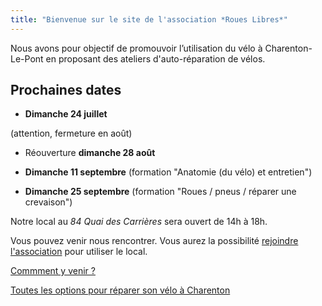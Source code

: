 ```yaml
---
title: "Bienvenue sur le site de l'association *Roues Libres*"
---
```


Nous avons pour objectif de promouvoir l’utilisation du vélo à Charenton-Le-Pont en proposant des ateliers d'auto-réparation de vélos.

## Prochaines dates

- **Dimanche 24 juillet**

(attention, fermeture en août)

- Réouverture **dimanche 28 août**

- **Dimanche 11 septembre** (formation "Anatomie (du vélo) et entretien")
- **Dimanche 25 septembre** (formation "Roues / pneus / réparer une crevaison")

Notre local au *84 Quai des Carrières* sera ouvert de 14h à 18h.

Vous pouvez venir nous rencontrer. Vous aurez la possibilité [rejoindre l'association](/devenir-membre) pour utiliser le local.

[Commment y venir ?](/local/#comment-y-venir-)

[Toutes les options pour réparer son vélo à Charenton](/reparer-son-velo)
